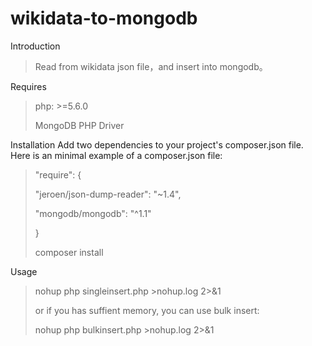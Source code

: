 # wikidata-to-mongodb

Introduction
> Read from wikidata json file，and insert into mongodb。

Requires  
> php: >=5.6.0
> 
> MongoDB PHP Driver

Installation
Add two dependencies to your project's composer.json file. Here is an minimal example of a composer.json file:

> "require": {
>
>   "jeroen/json-dump-reader": "~1.4",
>
>   "mongodb/mongodb": "^1.1"
>
> }
>
>composer install

Usage
> nohup php singleinsert.php >nohup.log 2>&1
>
> or if you has suffient memory, you can use bulk insert:
>
> nohup php bulkinsert.php >nohup.log 2>&1
